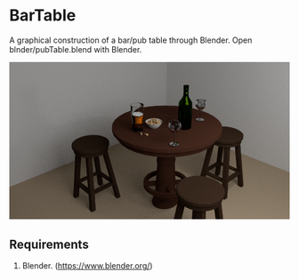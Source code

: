 # BarTable
A graphical construction of a bar/pub table through Blender. Open blnder/pubTable.blend with Blender.

![](blender/pubTable.png?raw=true "Bar table")

## Requirements
1. Blender. (https://www.blender.org/)
